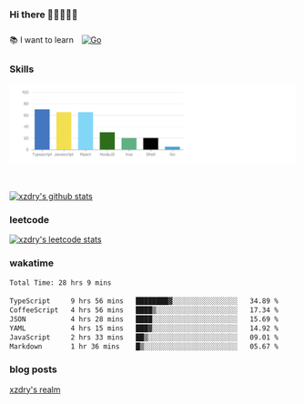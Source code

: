 ### Hi there 👋👋👋👋👋

 :books: I want to learn <a href="https://go.dev/" target="_blank"><img style="margin: 10px" src="https://profilinator.rishav.dev/skills-assets/go-original.svg" alt="Go" height="50" /></a>  

### Skills
![](img/2022-09-05-22-04-20.png)

<br />

[![xzdry's github stats](https://github-readme-stats.vercel.app/api?username=xzdry&count_private=true&show_icons=true&theme=vue)](https://github.com/xzdry)

### leetcode
[![xzdry's leetcode stats](https://leetcard.jacoblin.cool/xzdry-2?theme=light&font=Anek%20Kannada&site=cn)](https://leetcode.cn/u/xzdry-2/)

### wakatime
<!--START_SECTION:waka-->

```text
Total Time: 28 hrs 9 mins

TypeScript     9 hrs 56 mins   ████████▓░░░░░░░░░░░░░░░░   34.89 %
CoffeeScript   4 hrs 56 mins   ████▒░░░░░░░░░░░░░░░░░░░░   17.34 %
JSON           4 hrs 28 mins   ████░░░░░░░░░░░░░░░░░░░░░   15.69 %
YAML           4 hrs 15 mins   ███▓░░░░░░░░░░░░░░░░░░░░░   14.92 %
JavaScript     2 hrs 33 mins   ██▒░░░░░░░░░░░░░░░░░░░░░░   09.01 %
Markdown       1 hr 36 mins    █▒░░░░░░░░░░░░░░░░░░░░░░░   05.67 %
```

<!--END_SECTION:waka-->

### blog posts
[xzdry's realm](https://www.justdry.net/)

